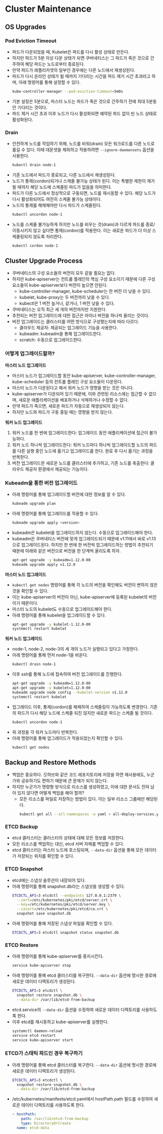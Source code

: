 # Cluster Maintenance

## OS Upgrades

### Pod Eviction Timeout

- 파드가 다운되었을 때, Kubelet은 파드를 다시 활성 상태로 만든다.
- 하지만 파드가 5분 이상 다운 상태가 되면 쿠버네티스는 그 파드가 죽은 것으로 간주하여 해당 파드는 노드로부터 종료된다.
- 만약 파드가 레플리카셋의 일부인 경우에는 다른 노드에서 재생성된다.
- 파드가 다시 온라인 상태가 될 때까지 기다리는 시간을 파드 제거 시간 초과라고 하며, 아래 명령어를 통해 설정할 수 있다.
  ```bash
  kube-controller-manager --pod-eviction-timeout=5m0s
  ```
- 기본 설정은 5분으로, 마스터 노드는 파드가 죽은 것으로 간주하기 전에 최대 5분동안 기다리는 것이다.
- 파드 제거 시간 초과 이후 노드가 다시 활성화되면 예약된 파드 없이 빈 노드 상태로 활성화된다.

### Drain

- 안전하게 노드를 작업하기 위해, 노드를 비워(drain) 모든 워크로드를 다른 노드로 옮길 수 있다. 이때 데몬셋을 제외하고 적용하려면 `--ignore-daemonsets` 옵션을 사용한다.
  ```bash
  kubectl drain node-1
  ```
- 기존 노드에서 파드가 종료되고, 다른 노드에서 재생성된다.
- 노드가 통제(cordon)되거나 스케줄 불가능 상태가 된다. 이는 특별한 제한이 제거될 때까지 해당 노드에 스케줄된 파드가 없음을 의미한다.
- 파드가 다른 노드에서 정상적으로 구동되면, 노드를 재시동할 수 있다. 해당 노드가 다시 활성화되어도 여전히 스케줄 불가능 상태이다.
- 노드의 통제를 해제해야만 다시 파드가 스케줄된다.
  ```bash
  kubectl uncordon node-1
  ```
- 노드를 스케줄 불가능하게 하지만 노드를 비우는 것(drain)과 다르게 파드를 종료/이동시키지 않고 싶다면 통제(cordon)를 적용한다. 이는 새로운 파드가 더 이상 스케줄링되지 않도록 처리한다.
  ```bash
  kubectl cordon node-1
  ```

## Cluster Upgrade Process

- 쿠버네티스의 구성 요소들의 버전이 모두 같을 필요는 없다.
- 하지만 kube-apiserver는 컨트롤 플레인의 핵심 구성 요소이기 때문에 다른 구성 요소들이 kube-apiserver보다 버전이 높으면 안된다.
  - kube-controller-manager, kube-scheduler는 한 버전 더 낮을 수 있다.
  - kubelet, kube-proxy는 두 버전까지 낮을 수 있다.
  - kubectl은 1 버전 높거나, 같거나, 1 버전 낮을 수 있다.
- 쿠버네티스는 오직 최근 세 개의 버전까지만 지원한다.
- 추천되는 버전 업그레이드에 대한 접근은 마이너 버전을 하나씩 올리는 것이다.
- 버전 업그레이드는 클러스터를 어떤 방식으로 구성했는지에 따라 다르다.
  - 클라우드 제공자: 제공되는 업그레이드 기능을 사용한다.
  - kubeadm: kubeadm을 통해 업그레이드한다.
  - scratch: 수동으로 업그레이드한다.

### 어떻게 업그레이드할까?

**마스터 노드 업그레이드**

- 마스터 노드가 업그레이드할 동안 kube-apiserver, kube-controller-manager, kube-scheduler 등의 컨트롤 플레인 구성 요소들이 다운된다.
- 마스터 노드가 다운된다고 해서 워커 노드가 영향을 받는 것은 아니다.
- kube-apiserver가 다운되어 있기 때문에, 이와 관련된 리소스에는 접근할 수 없으며, 새로운 애플리케이션을 배포하거나 삭제하거나 수정할 수 없다.
- 만약 파드가 죽으면, 새로운 파드가 자동으로 재생성되지 않는다.
- 하지만 노드와 파드가 구동 중일 때는 영향을 받지 않는다.

**워커 노드 업그레이드**

1. 워커 노드를 한 번에 업그레이드한다: 업그레이드 동안 애플리케이션에 접근이 불가능하다.
2. 워커 노드 하나씩 업그레이드한다: 워커 노드마다 하나씩 업그레이드할 노드의 파드를 다른 실행 중인 노드에 옮기고 업그레이드를 한다. 완료 후 다시 옮기는 과정을 반복한다.
3. 버전 업그레이드한 새로운 노드를 클러스터에 추가하고, 기존 노드를 축출한다: 클라우드 제공자 환경에서 제공되는 기능이다.

### Kubeadm을 통한 버전 업그레이드

- 아래 명령어를 통해 업그레이드할 버전에 대한 정보를 알 수 있다.
  ```bash
  kubeadm upgrade plan
  ```
- 아래 명령어를 통해 업그레이드를 적용할 수 있다.
  ```bash
  kubeadm upgrade apply <version>
  ```
- kubeadm은 kubelet을 업그레이드하지 않는다. 수동으로 업그레이드해야 한다.
- kubeadm은 쿠버네티스 버전에 맞게 업그레이드되기 때문에 v1.11에서 바로 v1.13으로 업그레이드된다. 하지만 한 번에 한 버전씩 업그레이드하는 방법이 추천되기 때문에 아래와 같은 버전으로 버전을 한
  단계씩 올리도록 하자.
  ```bash
  apt-get upgrade -y kubeadm=1.12.0-00
  kubeadm upgrade apply v1.12.0
  ```

**마스터 노드 업그레이드**

- `kubectl get nodes` 명령어를 통해 각 노드의 버전을 확인해도 버전이 변하지 않은 것을 확인할 수 있다.
- 이는 kube-apiserver의 버전이 아닌, kube-apiserver에 등록된 kubelet의 버전이기 때문이다.
- 마스터 노드의 kubelet도 수동으로 업그레이드해야 한다.
- 아래 명령어를 통해 kubelet을 업그레이드할 수 있다.
  ```bash
  apt-get upgrade -y kubelet-1.12.0-00
  systemctl restart kubelet
  ```

**워커 노드 업그레이드**

- node-1, node-2, node-3의 세 개의 노드가 실행되고 있다고 가정한다.
- 아래 명령어를 통해 먼저 node-1을 비운다.
  ```bash
  kubectl drain node-1
  ```
- 이후 ssh를 통해 노드에 접속하여 버전 업그레이드를 진행한다.
  ```bash
  apt-get upgrade -y kubeadm=1.12.0-00
  apt-get upgrade -y kubelet=1.12.0-00
  kubeadm upgrade node config --kubelet-version v1.12.0
  systemctl restart kubelet
  ```
- 업그레이드 이후, 통제(cordon)를 해제하여 스케줄링이 가능하도록 변경한다. 기존의 파드가 다시 해당 노드에 스케줄 되진 않지만 새로운 파드는 스케줄 될 것이다.
  ```bash
  kubectl uncordon node-1
  ```
- 위 과정을 각 워커 노드마다 반복한다.
- 아래 명령어를 통해 업그레이드가 적용되었는지 확인할 수 있다.
  ```bash
  kubectl get nodes
  ```

## Backup and Restore Methods

- 백업은 중요하다. 깃허브와 같은 코드 레포지토리에 저장을 하면 재사용에도, 누군가와 공유하기도 편하기 때문에 큰 문제가 되지 않는다.
- 하지만 누군가가 명령형 방식으로 리소스를 생성하였고, 이에 대한 문서도 전혀 남아 있지 않다면 어떻게 백업을 해야 할까?
  - 모든 리소스를 파일로 저장하는 방법이 있다. 이는 일부 리소스 그룹에만 해당된다.
    ```bash
    kubectl get all --all-namespaces -o yaml > all-deploy-services.yaml
    ```

### ETCD Backup

- etcd 클러스터는 클러스터의 상태에 대해 모든 정보를 저장한다.
- 모든 리소스를 백업하는 대신, etcd 서버 자체를 백업할 수 있다.
- etcd 클러스터는 마스터 노드에 호스팅되며, `--data-dir` 옵션을 통해 모든 데이터가 저장되는 위치를 확인할 수 있다.

### ETCD Snapshot

- etcd에는 스냅샷 솔루션이 내장되어 있다.
- 아래 명령어를 통해 snapshot.db라는 스냅샷을 생성할 수 있다.
  ```bash
  ETCDCTL_API=3 etcdctl --endpoints 127.0.0.1:2379 \
    --cert=/etc/kubernetes/pki/etcd/server.crt \
    --key=/etc/kubernetes/pki/etcd/server.key \
    --cacert=/etc/kubernetes/pki/etcd/ca.crt \
    snapshot save snapshot.db
  ```
- 아래 명령어를 통해 저장된 스냅샷 파일을 확인할 수 있다.
  ```bash
  ETCDCTL_API=3 etcdctl snapshot status snapshot.db
  ```

### ETCD Restore

- 아래 명령어를 통해 kube-apiserver를 중지시킨다.
  ```bash
  service kube-apiserver stop
  ```
- 아래 명령어를 통해 etcd 클러스터를 복구한다. `--data-dir` 옵션에 명시한 경로에 새로운 데이터 디렉토리가 생성된다.
  ```bash
  ETCDCTL_API=3 etcdctl \
    snapshot restore snapshot.db \
    --data-dir /var/lib/etcd-from-backup
  ```
- etcd.service의 `--data-dir` 옵션을 수정하여 새로운 데이터 디렉토리를 사용하도록 한다.
- 이후 etcd를 재시동하고 kube-apiserver를 실행한다.
  ```bash
  systemctl daemon-reload
  service etcd restart
  service kube-apiserver start
  ```

### ETCD가 스태틱 파드인 경우 복구하기

- 아래 명령어를 통해 etcd 클러스터를 복구한다. `--data-dir` 옵션에 명시한 경로에 새로운 데이터 디렉토리가 생성된다.

  ```bash
  ETCDCTL_API=3 etcdctl \
    snapshot restore snapshot.db \
    --data-dir /var/lib/etcd-from-backup
  ```

- /etc/kubernetes/manifests/etcd.yaml에서 hostPath.path 필드를 수정하여 새로운 데이터 디렉토리를 사용하도록 한다.
  ```yaml
  - hostPath:
      path: /var/lib/etcd-from-backup
      type: DirectoryOrCreate
    name: etcd-data
  ```
